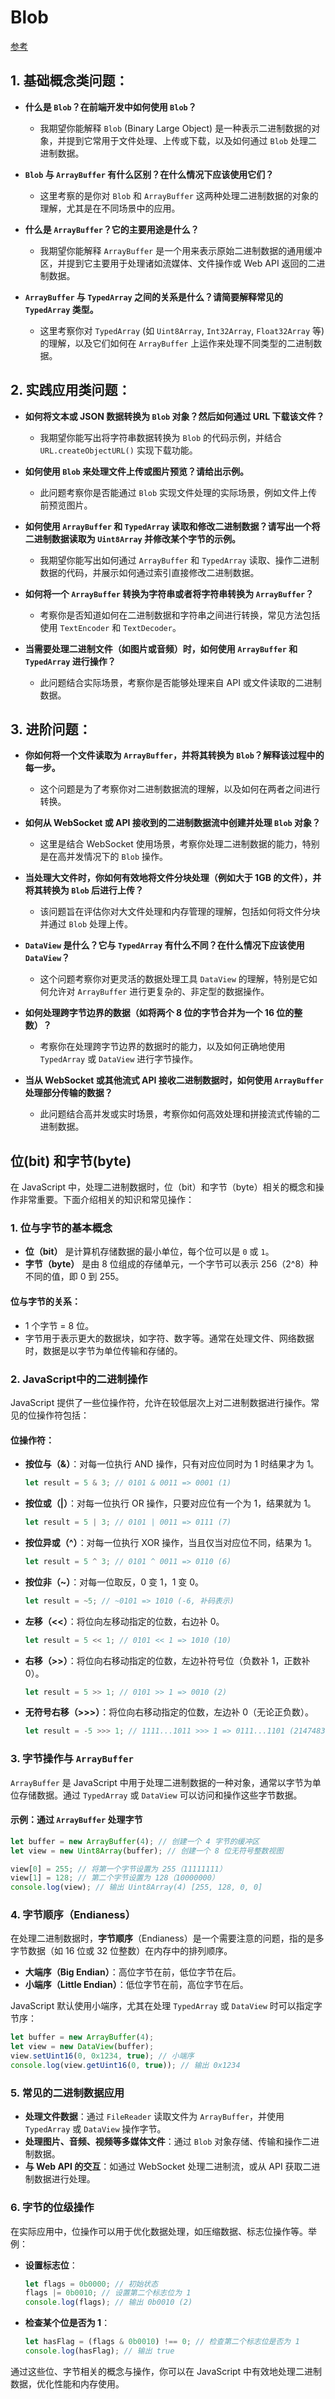 # Blob
[参考](https://juejin.cn/post/6844903890228346894)

## 1. 基础概念类问题：
- **什么是 `Blob`？在前端开发中如何使用 `Blob`？**
  - 我期望你能解释 `Blob` (Binary Large Object) 是一种表示二进制数据的对象，并提到它常用于文件处理、上传或下载，以及如何通过 `Blob` 处理二进制数据。
  
- **`Blob` 与 `ArrayBuffer` 有什么区别？在什么情况下应该使用它们？**
  - 这里考察的是你对 `Blob` 和 `ArrayBuffer` 这两种处理二进制数据的对象的理解，尤其是在不同场景中的应用。

- **什么是 `ArrayBuffer`？它的主要用途是什么？**
  - 我期望你能解释 `ArrayBuffer` 是一个用来表示原始二进制数据的通用缓冲区，并提到它主要用于处理诸如流媒体、文件操作或 Web API 返回的二进制数据。

- **`ArrayBuffer` 与 `TypedArray` 之间的关系是什么？请简要解释常见的 `TypedArray` 类型。**
  - 这里考察你对 `TypedArray` (如 `Uint8Array`, `Int32Array`, `Float32Array` 等) 的理解，以及它们如何在 `ArrayBuffer` 上运作来处理不同类型的二进制数据。

## 2. 实践应用类问题：
- **如何将文本或 JSON 数据转换为 `Blob` 对象？然后如何通过 URL 下载该文件？**
  - 我期望你能写出将字符串数据转换为 `Blob` 的代码示例，并结合 `URL.createObjectURL()` 实现下载功能。

- **如何使用 `Blob` 来处理文件上传或图片预览？请给出示例。**
  - 此问题考察你是否能通过 `Blob` 实现文件处理的实际场景，例如文件上传前预览图片。

- **如何使用 `ArrayBuffer` 和 `TypedArray` 读取和修改二进制数据？请写出一个将二进制数据读取为 `Uint8Array` 并修改某个字节的示例。**
  - 我期望你能写出如何通过 `ArrayBuffer` 和 `TypedArray` 读取、操作二进制数据的代码，并展示如何通过索引直接修改二进制数据。

- **如何将一个 `ArrayBuffer` 转换为字符串或者将字符串转换为 `ArrayBuffer`？**
  - 考察你是否知道如何在二进制数据和字符串之间进行转换，常见方法包括使用 `TextEncoder` 和 `TextDecoder`。

- **当需要处理二进制文件（如图片或音频）时，如何使用 `ArrayBuffer` 和 `TypedArray` 进行操作？**
  - 此问题结合实际场景，考察你是否能够处理来自 API 或文件读取的二进制数据。


## 3. 进阶问题：
- **你如何将一个文件读取为 `ArrayBuffer`，并将其转换为 `Blob`？解释该过程中的每一步。**
  - 这个问题是为了考察你对二进制数据流的理解，以及如何在两者之间进行转换。

- **如何从 WebSocket 或 API 接收到的二进制数据流中创建并处理 `Blob` 对象？**
  - 这里是结合 WebSocket 使用场景，考察你处理二进制数据的能力，特别是在高并发情况下的 `Blob` 操作。

- **当处理大文件时，你如何有效地将文件分块处理（例如大于 1GB 的文件），并将其转换为 `Blob` 后进行上传？**
  - 该问题旨在评估你对大文件处理和内存管理的理解，包括如何将文件分块并通过 `Blob` 处理上传。

- **`DataView` 是什么？它与 `TypedArray` 有什么不同？在什么情况下应该使用 `DataView`？**
  - 这个问题考察你对更灵活的数据处理工具 `DataView` 的理解，特别是它如何允许对 `ArrayBuffer` 进行更复杂的、非定型的数据操作。

- **如何处理跨字节边界的数据（如将两个 8 位的字节合并为一个 16 位的整数）？**
  - 考察你在处理跨字节边界的数据时的能力，以及如何正确地使用 `TypedArray` 或 `DataView` 进行字节操作。

- **当从 WebSocket 或其他流式 API 接收二进制数据时，如何使用 `ArrayBuffer` 处理部分传输的数据？**
  - 此问题结合高并发或实时场景，考察你如何高效处理和拼接流式传输的二进制数据。

## 位(bit) 和字节(byte)

在 JavaScript 中，处理二进制数据时，位（bit）和字节（byte）相关的概念和操作非常重要。下面介绍相关的知识和常见操作：

### 1. **位与字节的基本概念**
- **位（bit）** 是计算机存储数据的最小单位，每个位可以是 `0` 或 `1`。
- **字节（byte）** 是由 8 位组成的存储单元，一个字节可以表示 256（2^8）种不同的值，即 0 到 255。
  
#### 位与字节的关系：
- 1 个字节 = 8 位。
- 字节用于表示更大的数据块，如字符、数字等。通常在处理文件、网络数据时，数据是以字节为单位传输和存储的。

### 2. **JavaScript中的二进制操作**
JavaScript 提供了一些位操作符，允许在较低层次上对二进制数据进行操作。常见的位操作符包括：

#### 位操作符：
- **按位与（&）**：对每一位执行 AND 操作，只有对应位同时为 1 时结果才为 1。
  ```javascript
  let result = 5 & 3; // 0101 & 0011 => 0001 (1)
  ```
  
- **按位或（|）**：对每一位执行 OR 操作，只要对应位有一个为 1，结果就为 1。
  ```javascript
  let result = 5 | 3; // 0101 | 0011 => 0111 (7)
  ```

- **按位异或（^）**：对每一位执行 XOR 操作，当且仅当对应位不同，结果为 1。
  ```javascript
  let result = 5 ^ 3; // 0101 ^ 0011 => 0110 (6)
  ```

- **按位非（~）**：对每一位取反，0 变 1，1 变 0。
  ```javascript
  let result = ~5; // ~0101 => 1010 (-6, 补码表示)
  ```

- **左移（<<）**：将位向左移动指定的位数，右边补 0。
  ```javascript
  let result = 5 << 1; // 0101 << 1 => 1010 (10)
  ```

- **右移（>>）**：将位向右移动指定的位数，左边补符号位（负数补 1，正数补 0）。
  ```javascript
  let result = 5 >> 1; // 0101 >> 1 => 0010 (2)
  ```

- **无符号右移（>>>）**：将位向右移动指定的位数，左边补 0（无论正负数）。
  ```javascript
  let result = -5 >>> 1; // 1111...1011 >>> 1 => 0111...1101 (2147483645)
  ```

### 3. **字节操作与 `ArrayBuffer`**
`ArrayBuffer` 是 JavaScript 中用于处理二进制数据的一种对象，通常以字节为单位存储数据。通过 `TypedArray` 或 `DataView` 可以访问和操作这些字节数据。

#### 示例：通过 `ArrayBuffer` 处理字节
```javascript
let buffer = new ArrayBuffer(4); // 创建一个 4 字节的缓冲区
let view = new Uint8Array(buffer); // 创建一个 8 位无符号整数视图

view[0] = 255; // 将第一个字节设置为 255（11111111）
view[1] = 128; // 第二个字节设置为 128（10000000）
console.log(view); // 输出 Uint8Array(4) [255, 128, 0, 0]
```

### 4. **字节顺序（Endianess）**
在处理二进制数据时，**字节顺序**（Endianess）是一个需要注意的问题，指的是多字节数据（如 16 位或 32 位整数）在内存中的排列顺序。
- **大端序（Big Endian）**：高位字节在前，低位字节在后。
- **小端序（Little Endian）**：低位字节在前，高位字节在后。

JavaScript 默认使用小端序，尤其在处理 `TypedArray` 或 `DataView` 时可以指定字节序：

```javascript
let buffer = new ArrayBuffer(4);
let view = new DataView(buffer);
view.setUint16(0, 0x1234, true); // 小端序
console.log(view.getUint16(0, true)); // 输出 0x1234
```

### 5. **常见的二进制数据应用**
- **处理文件数据**：通过 `FileReader` 读取文件为 `ArrayBuffer`，并使用 `TypedArray` 或 `DataView` 操作字节。
- **处理图片、音频、视频等多媒体文件**：通过 `Blob` 对象存储、传输和操作二进制数据。
- **与 Web API 的交互**：如通过 WebSocket 处理二进制流，或从 API 获取二进制数据进行处理。

### 6. **字节的位级操作**
在实际应用中，位操作可以用于优化数据处理，如压缩数据、标志位操作等。举例：
- **设置标志位**：
  ```javascript
  let flags = 0b0000; // 初始状态
  flags |= 0b0010; // 设置第二个标志位为 1
  console.log(flags); // 输出 0b0010 (2)
  ```

- **检查某个位是否为 1**：
  ```javascript
  let hasFlag = (flags & 0b0010) !== 0; // 检查第二个标志位是否为 1
  console.log(hasFlag); // 输出 true
  ```

通过这些位、字节相关的概念与操作，你可以在 JavaScript 中有效地处理二进制数据，优化性能和内存使用。